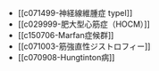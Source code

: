 - [[c071499-神経線維腫症 typeI]]
- [[c029999-肥大型心筋症（HOCM）]]
- [[c150706-Marfan症候群]]
- [[c071003-筋強直性ジストロフィー]]
- [[c070908-Hungtinton病]]